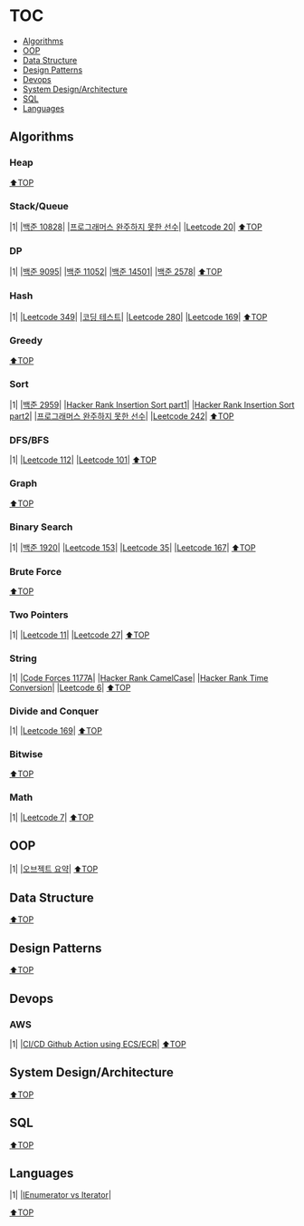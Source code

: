 # TOC
- [Algorithms](#algorithms)
- [OOP](#oop)
- [Data Structure](#data-structure)
- [Design Patterns](#design-patterns)
- [Devops](#devops)
- [System Design/Architecture](#system-designarchitecture)
- [SQL](#sql)
- [Languages](#languages)

## Algorithms
### Heap
[⬆TOP](#TOC)

### Stack/Queue
|1|
|[백준 10828](Algorithms/Baekjoon/10828_stack.md)|
|[프로그래머스 완주하지 못한 선수](Algorithms/Programmers/완주하지못한선수.md)|
|[Leetcode 20](Algorithms/LeetCode/ValidParentheses.md)|
[⬆TOP](#TOC)

### DP
|1|
|[백준 9095](Algorithms/Baekjoon/9095_dp.md)|
|[백준 11052](Algorithms/Baekjoon/11052_dp.md)|
|[백준 14501](Algorithms/Baekjoon/14501_dp.md)|
|[백준 2578](Algorithms/Baekjoon/2578_stairs.md)|
[⬆TOP](#TOC)

### Hash
|1|
|[Leetcode 349](Algorithms/LeetCode/349InterSectionOfTwoArrays.md)|
|[코딩 테스트](Algorithms/Etc/hash_practice.md)|
|[Leetcode 280](Algorithms/LeetCode/InsertDeleteGetRandomO(1).md)|
|[Leetcode 169](https://leetcode.com/problems/majority-element/)|
[⬆TOP](#TOC)

### Greedy
[⬆TOP](#TOC)

### Sort
|1|
|[백준 2959](Algorithms/Baekjoon/2959KORNISLAV.md)|
|[Hacker Rank Insertion Sort part1](Algorithms/HackerRank/InsertionSort.md)|
|[Hacker Rank Insertion Sort part2](Algorithms/HackerRank/InsertionSort2.md)|
|[프로그래머스 완주하지 못한 선수](Algorithms/Programmers/완주하지못한선수.md)|
|[Leetcode 242](Algorithms/LeetCode/ValidAnagram.md)|
[⬆TOP](#TOC)

### DFS/BFS
|1|
|[Leetcode 112](Algorithms/LeetCode/112PathSum.md)|
|[Leetcode 101](Algorithms/LeetCode/SymmetricTree.md)|
[⬆TOP](#TOC)

### Graph
[⬆TOP](#TOC)

### Binary Search
|1|
|[백준 1920](Algorithms/Baekjoon/1920_find_num.md)|
|[Leetcode 153](Algorithms/LeetCode/FindMinimum.md)|
|[Leetcode 35](Algorithms/LeetCode/SearchInsertion.md)|
|[Leetcode 167](Algorithms/LeetCode/TwoSum2.md)|
[⬆TOP](#TOC)

### Brute Force
[⬆TOP](#TOC)

### Two Pointers
|1|
|[Leetcode 11](Algorithms/LeetCode/ContainerWithMostWater.md)|
|[Leetcode 27](Algorithms/LeetCode/RemoveElement.md)|
[⬆TOP](#TOC)

### String
|1|
|[Code Forces 1177A](Algorithms/CodeForces/1177a.md)|
|[Hacker Rank CamelCase](Algorithms/HackerRank/CamelCase.md)|
|[Hacker Rank Time Conversion](Algorithms/HackerRank/TimeConversion.md)|
|[Leetcode 6](Algorithms/LeetCode/ZigZagConversion.md)|
[⬆TOP](#TOC)

### Divide and Conquer
|1|
|[Leetcode 169](https://leetcode.com/problems/majority-element/)|
[⬆TOP](#TOC)

### Bitwise
[⬆TOP](#TOC)

### Math
|1|
|[Leetcode 7](Algorithms/LeetCode/ReverseInteger.md)|
[⬆TOP](#TOC)

## OOP
|1|
|[오브젝트 요약](OOP/오브젝트/오브젝트.md)|
[⬆TOP](#TOC)

## Data Structure
[⬆TOP](#TOC)

## Design Patterns
[⬆TOP](#TOC)

## Devops
### AWS
|1|
|[CI/CD Github Action using ECS/ECR](/AWS/ci_github_action.md)|
[⬆TOP](#TOC)

## System Design/Architecture
[⬆TOP](#TOC)

## SQL
[⬆TOP](#TOC)

## Languages
|1|
|[IEnumerator vs Iterator](Languages/IEnumerator.md)|

[⬆TOP](#TOC)